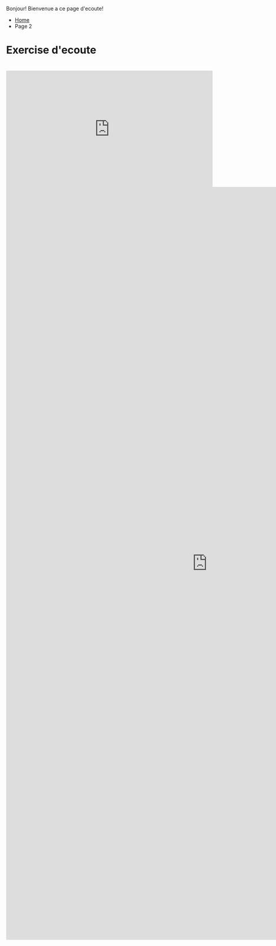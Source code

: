 <p>Bonjour! Bienvenue a ce page d'ecoute!</p>


<ul class="breadcrumb">
  <li><a href="index.html">Home</a></li>
  <li>Page 2</li>
</ul>
<h1>Exercise d'ecoute<h1>

<iframe width="560" height="315" src="https://www.youtube.com/embed/6TpyRE_juyA" frameborder="0" gesture="media" allow="encrypted-media" allowfullscreen></iframe>
<iframe src="https://h5p.org/h5p/embed/153812" width="1090" height="2040" frameborder="0" allowfullscreen="allowfullscreen"></iframe><script src="https://h5p.org/sites/all/modules/h5p/library/js/h5p-resizer.js" charset="UTF-8"></script>


<p>
  <a style="float:left;"href="page1.html>Back to Videos</a>
  <a style="float:right;"href="exercise2.html>Continue to exercise 3</a>
</p>
                             
<div style="clear:both;"></div>
